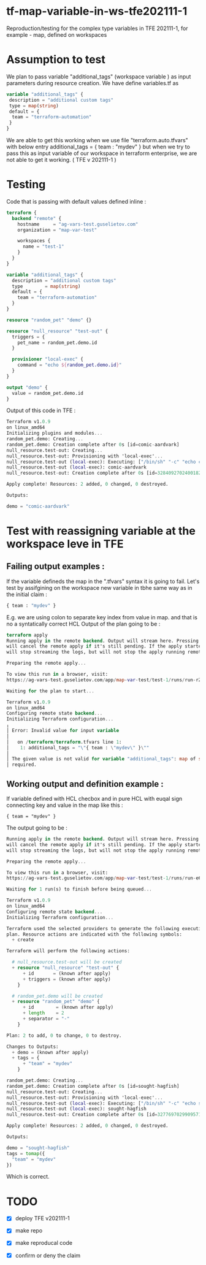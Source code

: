 # tf-map-variable-in-ws-tfe202111-1
Reproduction/testing for the complex type variables in TFE 202111-1, for example - map, defined on workspaces

# Assumption to test

We plan to pass variable "additional_tags" (workspace variable ) as input parameters during resource creation.
We have define variables.tf as

```Terraform
variable "additional_tags" {
 description = "additional custom tags"
 type = map(string)
 default = {
  team = "terraform-automation"
 }
}
```

We are able to get this working when we use file "terraform.auto.tfvars" with below entry
additional_tags = { team : "mydev" } but when we try to pass this as input variable of our workspace in terraform enterprise, we are not able to get it working. ( TFE v 202111-1 )


# Testing

Code that is passing with default values defined inline : 

```Terraform
terraform {
  backend "remote" {
    hostname     = "ag-vars-test.guselietov.com"
    organization = "map-var-test"

    workspaces {
      name = "test-1"
    }
  }
}

variable "additional_tags" {
  description = "additional custom tags"
  type        = map(string)
  default = {
    team = "terraform-automation"
  }
}

resource "random_pet" "demo" {}

resource "null_resource" "test-out" {
  triggers = {
    pet_name = random_pet.demo.id
  }

  provisioner "local-exec" {
    command = "echo ${random_pet.demo.id}"
  }
}

output "demo" {
  value = random_pet.demo.id
}
```

Output of this code in TFE : 

```Terraform
Terraform v1.0.9
on linux_amd64
Initializing plugins and modules...
random_pet.demo: Creating...
random_pet.demo: Creation complete after 0s [id=comic-aardvark]
null_resource.test-out: Creating...
null_resource.test-out: Provisioning with 'local-exec'...
null_resource.test-out (local-exec): Executing: ["/bin/sh" "-c" "echo comic-aardvark"]
null_resource.test-out (local-exec): comic-aardvark
null_resource.test-out: Creation complete after 0s [id=328409270240018218]

Apply complete! Resources: 2 added, 0 changed, 0 destroyed.

Outputs:

demo = "comic-aardvark"
```

# Test with reassigning variable at the workspace leve in TFE

## Failing output examples : 

If the variable defineds the map in the ".tfvars" syntax it is going to fail. Let's test by assifgining on the workspace new variable in tbhe same way as in the initial claim :

```Terraform
{ team : "mydev" }
```

E.g. we are using colon to separate key index from value in map. and that is no a syntatically correct HCL 
Output of the plan going to be : 

```Terraform
terraform apply
Running apply in the remote backend. Output will stream here. Pressing Ctrl-C
will cancel the remote apply if it's still pending. If the apply started it
will stop streaming the logs, but will not stop the apply running remotely.

Preparing the remote apply...

To view this run in a browser, visit:
https://ag-vars-test.guselietov.com/app/map-var-test/test-1/runs/run-rZDcGxJjwr64ctZt

Waiting for the plan to start...

Terraform v1.0.9
on linux_amd64
Configuring remote state backend...
Initializing Terraform configuration...
╷
│ Error: Invalid value for input variable
│
│   on /terraform/terraform.tfvars line 1:
│    1: additional_tags = "\"{ team : \"mydev\" }\""
│
│ The given value is not valid for variable "additional_tags": map of string
│ required.
```

## Working output and definition example : 

If variable defined with HCL checbox and in pure HCL with euqal sign connecting key and value in the map like this : 
```
{ team = "mydev" }
```

The output going to be : 

```Terraform
Running apply in the remote backend. Output will stream here. Pressing Ctrl-C
will cancel the remote apply if it's still pending. If the apply started it
will stop streaming the logs, but will not stop the apply running remotely.

Preparing the remote apply...

To view this run in a browser, visit:
https://ag-vars-test.guselietov.com/app/map-var-test/test-1/runs/run-e6xnunLNQZ1SJKLp

Waiting for 1 run(s) to finish before being queued...

Terraform v1.0.9
on linux_amd64
Configuring remote state backend...
Initializing Terraform configuration...

Terraform used the selected providers to generate the following execution
plan. Resource actions are indicated with the following symbols:
  + create

Terraform will perform the following actions:

  # null_resource.test-out will be created
  + resource "null_resource" "test-out" {
      + id       = (known after apply)
      + triggers = (known after apply)
    }

  # random_pet.demo will be created
  + resource "random_pet" "demo" {
      + id        = (known after apply)
      + length    = 2
      + separator = "-"
    }

Plan: 2 to add, 0 to change, 0 to destroy.

Changes to Outputs:
  + demo = (known after apply)
  + tags = {
      + "team" = "mydev"
    }

random_pet.demo: Creating...
random_pet.demo: Creation complete after 0s [id=sought-hagfish]
null_resource.test-out: Creating...
null_resource.test-out: Provisioning with 'local-exec'...
null_resource.test-out (local-exec): Executing: ["/bin/sh" "-c" "echo sought-hagfish"]
null_resource.test-out (local-exec): sought-hagfish
null_resource.test-out: Creation complete after 0s [id=3277697029909571187]

Apply complete! Resources: 2 added, 0 changed, 0 destroyed.

Outputs:

demo = "sought-hagfish"
tags = tomap({
  "team" = "mydev"
})
```

Which is correct.




# TODO

- [x] deploy TFE v202111-1
- [x] make repo
- [x] make reproducal code
- [x] confirm or deny the claim

